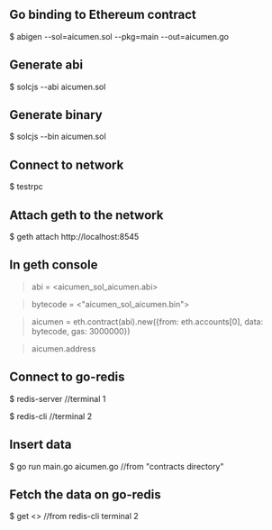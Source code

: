 ## Go binding to Ethereum contract
$ abigen --sol=aicumen.sol --pkg=main --out=aicumen.go
## Generate abi
$ solcjs --abi aicumen.sol
## Generate binary
$ solcjs --bin aicumen.sol 
## Connect to network
$ testrpc
## Attach geth to the network
$ geth attach http://localhost:8545
## In geth console
> abi = <aicumen_sol_aicumen.abi>

> bytecode = <"aicumen_sol_aicumen.bin">

> aicumen = eth.contract(abi).new({from: eth.accounts[0], data: bytecode, gas: 3000000})

> aicumen.address

## Connect to go-redis
$ redis-server //terminal 1

$ redis-cli //terminal 2

## Insert data
$ go run main.go aicumen.go //from "contracts directory"

## Fetch the data on go-redis 
$ get <<Public Key>> //from redis-cli terminal 2


